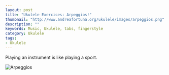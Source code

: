 ```yaml
---
layout: post
title: "Ukulele Exercises: Arpeggios!"
thumbnail: "http://www.andreafortuna.org/ukulele/images/arpeggios.png"
description: ""
keywords: Music, Ukulele, tabs, fingerstyle
category: Ukulele
tags: 
- Ukulele
---
```



Playing an instrument is like playing a sport.

![Arpeggios](/ukulele/images/daily_workout.png)


